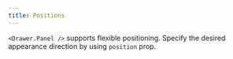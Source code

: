 ```yaml
---
title: Positions
---
```


`<Drawer.Panel />` supports flexible positioning. Specify the desired appearance direction by using `position` prop.
